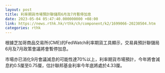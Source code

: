 ```yaml
---
layout: post
title: 利率期貨市場預計聯儲局6月及7月暫停加息
date: 2023-05-04 05:47:40.000000000 +08:00
link: https://news.rthk.hk/rthk/ch/component/k2/1699066-20230504.htm
categories: rthk
---
```


根據芝加哥商品交易所(CME)的FedWatch利率期貨工具顯示，交易員預計聯儲局6月及7月政策會議將會暫停加息。

市場亦已消化9月會議減息的可能性達70%以上，利率期貨市場預計，今年將會減息約0.5厘至0.75厘，估計聯邦基金利率今年底將處於4.33厘。
